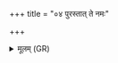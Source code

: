 +++
title = "०४ पुरस्तात् ते नमः"

+++
<details><summary>मूलम् (GR)</summary>

पुरस्तात् ते नमः कृण्म  
उत्तराद् अधराद् उत ।  
अभीवर्गाद् दिवस् पर्य् +++(Bhatt. abhīvargā)+++  
अन्तरिक्षाय ते नमः ॥
</details>